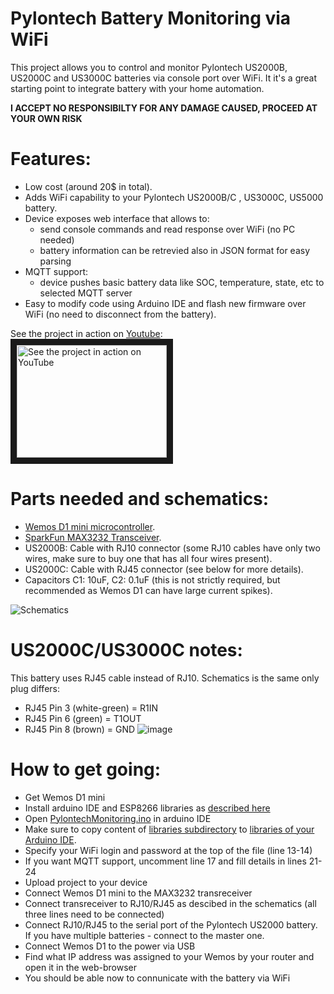 # Pylontech Battery Monitoring via WiFi

This project allows you to control and monitor Pylontech US2000B, US2000C and US3000C batteries via console port over WiFi.
It it's a great starting point to integrate battery with your home automation.

**I ACCEPT NO RESPONSIBILTY FOR ANY DAMAGE CAUSED, PROCEED AT YOUR OWN RISK**

# Features:
  * Low cost (around 20$ in total).
  * Adds WiFi capability to your Pylontech US2000B/C , US3000C, US5000 battery.
  * Device exposes web interface that allows to:
    * send console commands and read response over WiFi (no PC needed)
    * battery information can be retrevied also in JSON format for easy parsing
  * MQTT support:
    * device pushes basic battery data like SOC, temperature, state, etc to selected MQTT server
  * Easy to modify code using Arduino IDE and flash new firmware over WiFi (no need to disconnect from the battery).

See the project in action on [Youtube](https://youtu.be/7VyQjKU3MsU):</br>
<a href="http://www.youtube.com/watch?feature=player_embedded&v=7VyQjKU3MsU" target="_blank"><img src="http://img.youtube.com/vi/7VyQjKU3MsU/0.jpg" alt="See the project in action on YouTube" width="240" height="180" border="10" /></a>


# Parts needed and schematics:
  * [Wemos D1 mini microcontroller](https://www.amazon.co.uk/Makerfire-NodeMcu-Development-ESP8266-Compatible/dp/B071S8MWTY/).
  * [SparkFun MAX3232 Transceiver](https://www.sparkfun.com/products/11189).
  * US2000B: Cable with RJ10 connector (some RJ10 cables have only two wires, make sure to buy one that has all four wires present).
  * US2000C: Cable with RJ45 connector (see below for more details).
  * Capacitors C1: 10uF, C2: 0.1uF (this is not strictly required, but recommended as Wemos D1 can have large current spikes).

![Schematics](Schemetics.png)

# US2000C/US3000C notes:
This battery uses RJ45 cable instead of RJ10. Schematics is the same only plug differs:
  * RJ45 Pin 3 (white-green) = R1IN
  * RJ45 Pin 6 (green)       = T1OUT
  * RJ45 Pin 8 (brown)       = GND
![image](https://user-images.githubusercontent.com/19826327/146428324-29e3f9bf-6cc3-415c-9d60-fa5ee3d65613.png)


# How to get going:
  * Get Wemos D1 mini
  * Install arduino IDE and ESP8266 libraries as [described here](https://averagemaker.com/2018/03/wemos-d1-mini-setup.html)
  * Open [PylontechMonitoring.ino](PylontechMonitoring.ino) in arduino IDE
  * Make sure to copy content of [libraries subdirectory](libraries) to [libraries of your Arduino IDE](https://forum.arduino.cc/index.php?topic=88380.0).
  * Specify your WiFi login and password at the top of the file (line 13-14)
  * If you want MQTT support, uncomment line 17 and fill details in lines 21-24
  * Upload project to your device
  * Connect Wemos D1 mini to the MAX3232 transreceiver
  * Connect transreceiver to RJ10/RJ45 as descibed in the schematics (all three lines need to be connected)
  * Connect RJ10/RJ45 to the serial port of the Pylontech US2000 battery. If you have multiple batteries - connect to the master one.
  * Connect Wemos D1 to the power via USB
  * Find what IP address was assigned to your Wemos by your router and open it in the web-browser
  * You should be able now to connunicate with the battery via WiFi

